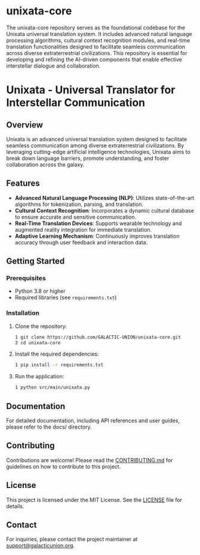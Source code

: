 # unixata-core
The unixata-core repository serves as the foundational codebase for the Unixata universal translation system. It includes advanced natural language processing algorithms, cultural context recognition modules, and real-time translation functionalities designed to facilitate seamless communication across diverse extraterrestrial civilizations. This repository is essential for developing and refining the AI-driven components that enable effective interstellar dialogue and collaboration.

# Unixata - Universal Translator for Interstellar Communication

## Overview

Unixata is an advanced universal translation system designed to facilitate seamless communication among diverse extraterrestrial civilizations. By leveraging cutting-edge artificial intelligence technologies, Unixata aims to break down language barriers, promote understanding, and foster collaboration across the galaxy.

## Features

- **Advanced Natural Language Processing (NLP)**: Utilizes state-of-the-art algorithms for tokenization, parsing, and translation.
- **Cultural Context Recognition**: Incorporates a dynamic cultural database to ensure accurate and sensitive communication.
- **Real-Time Translation Devices**: Supports wearable technology and augmented reality integration for immediate translation.
- **Adaptive Learning Mechanism**: Continuously improves translation accuracy through user feedback and interaction data.

## Getting Started

### Prerequisites

- Python 3.8 or higher
- Required libraries (see `requirements.txt`)

### Installation

1. Clone the repository:

   ```bash
   1 git clone https://github.com/GALACTIC-UNION/unixata-core.git
   2 cd unixata-core
   ```

3. Install the required dependencies:

   ```bash
   1 pip install -r requirements.txt
   ```
   
4. Run the application:

   ```bash
   1 python src/main/unixata.py
   ```
   
## Documentation
For detailed documentation, including API references and user guides, please refer to the docs/ directory.

## Contributing
Contributions are welcome! Please read the [CONTRIBUTING.md](CONTRIBUTING.md) for guidelines on how to contribute to this project.

## License
This project is licensed under the MIT License. See the [LICENSE](LICENSE) file for details.

## Contact
For inquiries, please contact the project maintainer at [support@galacticunion.org](support@galacticunion.org).



